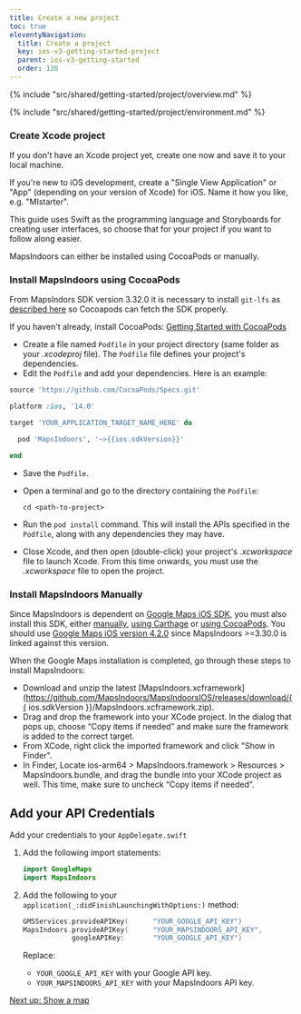 ```yaml
---
title: Create a new project
toc: true
eleventyNavigation:
  title: Create a project
  key: ios-v3-getting-started-project
  parent: ios-v3-getting-started
  order: 120
---
```


<!-- Overview -->
{% include "src/shared/getting-started/project/overview.md" %}

<!-- Environment -->
{% include "src/shared/getting-started/project/environment.md" %}

### Create Xcode project

If you don't have an Xcode project yet, create one now and save it to your local machine.

If you're new to iOS development, create a "Single View Application" or "App" (depending on your version of Xcode) for iOS. Name it how you like, e.g. "MIstarter".

This guide uses Swift as the programming language and Storyboards for creating user interfaces, so choose that for your project if you want to follow along easier.

MapsIndoors can either be installed using CocoaPods or manually.

### Install MapsIndoors using CocoaPods

From MapsIndors SDK version 3.32.0 it is necessary to install `git-lfs` as [described here](https://git-lfs.github.com/) so Cocoapods can fetch the SDK properly.

If you haven't already, install CocoaPods:
[Getting Started with CocoaPods](https://guides.cocoapods.org/using/getting-started.html)

* Create a file named `Podfile` in your project directory (same folder as your *.xcodeproj* file). The `Podfile` file defines your project's dependencies.
* Edit the `Podfile` and add your dependencies. Here is an example:

```ruby
source 'https://github.com/CocoaPods/Specs.git'

platform :ios, '14.0'

target 'YOUR_APPLICATION_TARGET_NAME_HERE' do

  pod 'MapsIndoors', '~>{{ios.sdkVersion}}'

end
```

* Save the `Podfile`.
* Open a terminal and go to the directory containing the `Podfile`:

  ```shell
  cd <path-to-project>
  ```

* Run the `pod install` command. This will install the APIs specified in the `Podfile`, along with any dependencies they may have.
* Close Xcode, and then open (double-click) your project's *.xcworkspace* file to launch Xcode. From this time onwards, you must use the *.xcworkspace* file to open the project.

### Install MapsIndoors Manually

Since MapsIndoors is dependent on [Google Maps iOS SDK](https://developers.google.com/maps/documentation/ios-sdk/overview), you must also install this SDK, either [manually](https://developers.google.com/maps/documentation/ios-sdk/start#install-manually), [using Carthage](https://developers.google.com/maps/documentation/ios-sdk/start#use-carthage) or [using CocoaPods](https://developers.google.com/maps/documentation/ios-sdk/start#use-cocoapods). You should use [Google Maps iOS version 4.2.0](https://dl.google.com/dl/cpdc/870a9df85dbcbadc/GoogleMaps-4.2.0.tar.gz) since MapsIndoors >=3.30.0 is linked against this version.

When the Google Maps installation is completed, go through these steps to install MapsIndoors:

* Download and unzip the latest [MapsIndoors.xcframework](https://github.com/MapsIndoors/MapsIndoorsIOS/releases/download/{{ ios.sdkVersion }}/MapsIndoors.xcframework.zip).
* Drag and drop the framework into your XCode project. In the dialog that pops up, choose “Copy items if needed” and make sure the framework is added to the correct target.
* From XCode, right click the imported framework and click "Show in Finder".
* In Finder, Locate ios-arm64 > MapsIndoors.framework > Resources > MapsIndoors.bundle, and drag the bundle into your XCode project as well. This time, make sure to uncheck “Copy items if needed”.

## Add your API Credentials

Add your credentials to your `AppDelegate.swift`

  1. Add the following import statements:

      ```swift
      import GoogleMaps
      import MapsIndoors
      ```

  1. Add the following to your `application(_:didFinishLaunchingWithOptions:)` method:

      ```swift
      GMSServices.provideAPIKey(      "YOUR_GOOGLE_API_KEY")
      MapsIndoors.provideAPIKey(      "YOUR_MAPSINDOORS_API_KEY",
                  googleAPIKey:       "YOUR_GOOGLE_API_KEY")
      ```

      Replace:

        * `YOUR_GOOGLE_API_KEY` with your Google API key.
        * `YOUR_MAPSINDOORS_API_KEY` with your MapsIndoors API key.

<p class="next-article"><a class="mi-button mi-button--outline" href="{{ site.url }}/ios/v3/getting-started/map/">Next up: Show a map</a></p>
